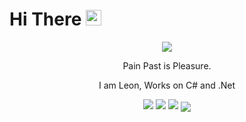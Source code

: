 <h1>Hi There <img src="https://media.giphy.com/media/hvRJCLFzcasrR4ia7z/giphy.gif" width="25px"></h1>
<p align="center">
   <img src="https://raw.github.com/CuteLeon/CuteLeon/master/README/Leon.gif" align="center"/>
   <p align="center">Pain Past is Pleasure.</p>
   <p align="center">I am Leon, Works on C# and .Net</p>
</p>

<p align="center">
   <img src="https://github-readme-stats.vercel.app/api/top-langs/?username=CuteLeon&layout=compact" />
   <img src="https://github-readme-stats.vercel.app/api?username=CuteLeon&count_private=true&include_all_commits=true&show_icons=true&hide=contribs" />
   <img src="https://github-profile-trophy.vercel.app/?username=CuteLeon&theme=monokai&no-bg=true&margin-w=5&column=7"/>
   <img src="https://activity-graph.herokuapp.com/graph?username=CuteLeon&theme=minimal" align="center"/>
</p>
